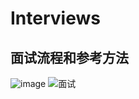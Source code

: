 # Interviews
## 面试流程和参考方法
![image](https://user-images.githubusercontent.com/107925483/227912667-6c15d0de-f850-4d90-b19e-1335144475e8.png)
![面试](https://user-images.githubusercontent.com/107925483/227913607-346235d8-c591-43aa-9d83-dbf665980199.png)
